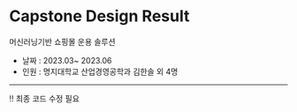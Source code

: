# Capstone Design Result
머신러닝기반 쇼핑몰 운용 솔루션

- 날짜 : 2023.03~ 2023.06
- 인원 : 명지대학교 산업경영공학과 김한솔 외 4명
--- 
!! 최종 코드 수정 필요
